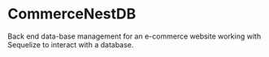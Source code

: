 # CommerceNestDB
 Back end data-base management for an e-commerce website working with Sequelize to interact with a database. 
